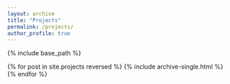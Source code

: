 ```yaml
---
layout: archive
title: "Projects"
permalink: /projects/
author_profile: true
---
```


{% include base_path %}

{% for post in site.projects reversed %}
{% include archive-single.html %}
{% endfor %}
